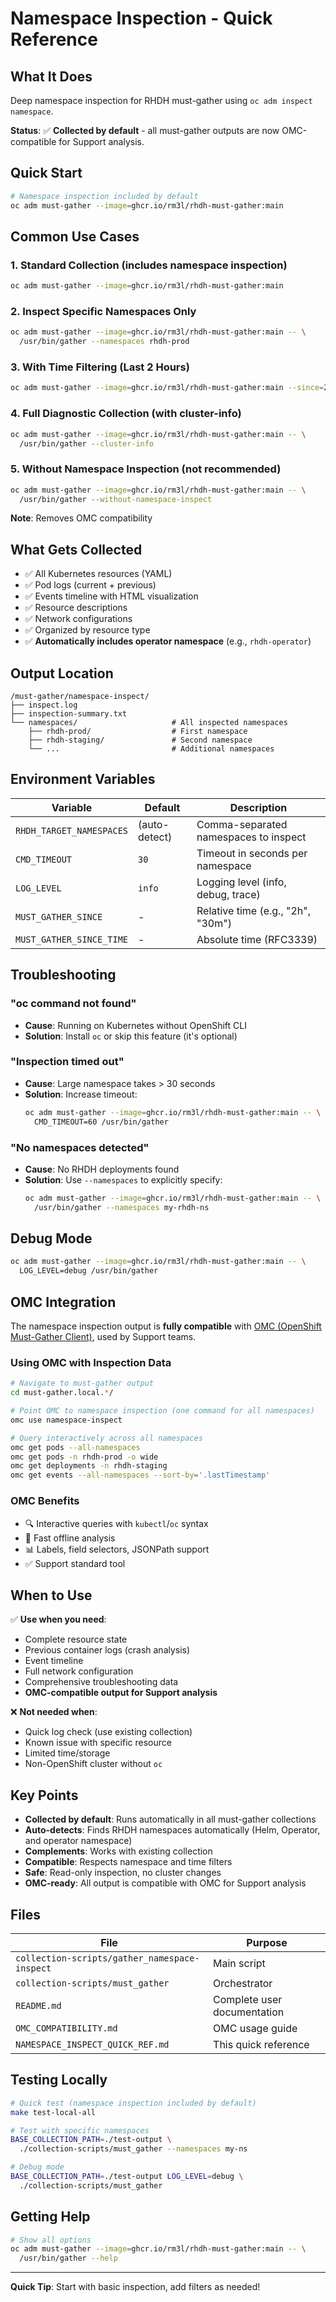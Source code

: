 # Namespace Inspection - Quick Reference

## What It Does

Deep namespace inspection for RHDH must-gather using `oc adm inspect namespace`.

**Status**: ✅ **Collected by default** - all must-gather outputs are now OMC-compatible for Support analysis.

## Quick Start

```bash
# Namespace inspection included by default
oc adm must-gather --image=ghcr.io/rm3l/rhdh-must-gather:main
```

## Common Use Cases

### 1. Standard Collection (includes namespace inspection)
```bash
oc adm must-gather --image=ghcr.io/rm3l/rhdh-must-gather:main
```

### 2. Inspect Specific Namespaces Only
```bash
oc adm must-gather --image=ghcr.io/rm3l/rhdh-must-gather:main -- \
  /usr/bin/gather --namespaces rhdh-prod
```

### 3. With Time Filtering (Last 2 Hours)
```bash
oc adm must-gather --image=ghcr.io/rm3l/rhdh-must-gather:main --since=2h
```

### 4. Full Diagnostic Collection (with cluster-info)
```bash
oc adm must-gather --image=ghcr.io/rm3l/rhdh-must-gather:main -- \
  /usr/bin/gather --cluster-info
```

### 5. Without Namespace Inspection (not recommended)
```bash
oc adm must-gather --image=ghcr.io/rm3l/rhdh-must-gather:main -- \
  /usr/bin/gather --without-namespace-inspect
```
**Note**: Removes OMC compatibility

## What Gets Collected

- ✅ All Kubernetes resources (YAML)
- ✅ Pod logs (current + previous)
- ✅ Events timeline with HTML visualization
- ✅ Resource descriptions
- ✅ Network configurations
- ✅ Organized by resource type
- ✅ **Automatically includes operator namespace** (e.g., `rhdh-operator`)

## Output Location

```
/must-gather/namespace-inspect/
├── inspect.log
├── inspection-summary.txt
└── namespaces/                     # All inspected namespaces
    ├── rhdh-prod/                  # First namespace
    ├── rhdh-staging/               # Second namespace
    └── ...                         # Additional namespaces
```

## Environment Variables

| Variable | Default | Description |
|----------|---------|-------------|
| `RHDH_TARGET_NAMESPACES` | (auto-detect) | Comma-separated namespaces to inspect |
| `CMD_TIMEOUT` | `30` | Timeout in seconds per namespace |
| `LOG_LEVEL` | `info` | Logging level (info, debug, trace) |
| `MUST_GATHER_SINCE` | - | Relative time (e.g., "2h", "30m") |
| `MUST_GATHER_SINCE_TIME` | - | Absolute time (RFC3339) |

## Troubleshooting

### "oc command not found"
- **Cause**: Running on Kubernetes without OpenShift CLI
- **Solution**: Install `oc` or skip this feature (it's optional)

### "Inspection timed out"
- **Cause**: Large namespace takes > 30 seconds
- **Solution**: Increase timeout:
  ```bash
  oc adm must-gather --image=ghcr.io/rm3l/rhdh-must-gather:main -- \
    CMD_TIMEOUT=60 /usr/bin/gather
  ```

### "No namespaces detected"
- **Cause**: No RHDH deployments found
- **Solution**: Use `--namespaces` to explicitly specify:
  ```bash
  oc adm must-gather --image=ghcr.io/rm3l/rhdh-must-gather:main -- \
    /usr/bin/gather --namespaces my-rhdh-ns
  ```

## Debug Mode

```bash
oc adm must-gather --image=ghcr.io/rm3l/rhdh-must-gather:main -- \
  LOG_LEVEL=debug /usr/bin/gather
```

## OMC Integration

The namespace inspection output is **fully compatible** with [OMC (OpenShift Must-Gather Client)](https://github.com/gmeghnag/omc), used by Support teams.

### Using OMC with Inspection Data

```bash
# Navigate to must-gather output
cd must-gather.local.*/

# Point OMC to namespace inspection (one command for all namespaces)
omc use namespace-inspect

# Query interactively across all namespaces
omc get pods --all-namespaces
omc get pods -n rhdh-prod -o wide
omc get deployments -n rhdh-staging
omc get events --all-namespaces --sort-by='.lastTimestamp'
```

### OMC Benefits
- 🔍 Interactive queries with `kubectl`/`oc` syntax
- 🚀 Fast offline analysis
- 📊 Labels, field selectors, JSONPath support
- ✅ Support standard tool

## When to Use

✅ **Use when you need**:
- Complete resource state
- Previous container logs (crash analysis)
- Event timeline
- Full network configuration
- Comprehensive troubleshooting data
- **OMC-compatible output for Support analysis**

❌ **Not needed when**:
- Quick log check (use existing collection)
- Known issue with specific resource
- Limited time/storage
- Non-OpenShift cluster without `oc`

## Key Points

- **Collected by default**: Runs automatically in all must-gather collections
- **Auto-detects**: Finds RHDH namespaces automatically (Helm, Operator, and operator namespace)
- **Complements**: Works with existing collection
- **Compatible**: Respects namespace and time filters
- **Safe**: Read-only inspection, no cluster changes
- **OMC-ready**: All output is compatible with OMC for Support analysis

## Files

| File | Purpose |
|------|---------|
| `collection-scripts/gather_namespace-inspect` | Main script |
| `collection-scripts/must_gather` | Orchestrator |
| `README.md` | Complete user documentation |
| `OMC_COMPATIBILITY.md` | OMC usage guide |
| `NAMESPACE_INSPECT_QUICK_REF.md` | This quick reference |

## Testing Locally

```bash
# Quick test (namespace inspection included by default)
make test-local-all

# Test with specific namespaces
BASE_COLLECTION_PATH=./test-output \
  ./collection-scripts/must_gather --namespaces my-ns

# Debug mode
BASE_COLLECTION_PATH=./test-output LOG_LEVEL=debug \
  ./collection-scripts/must_gather
```

## Getting Help

```bash
# Show all options
oc adm must-gather --image=ghcr.io/rm3l/rhdh-must-gather:main -- \
  /usr/bin/gather --help
```

---

**Quick Tip**: Start with basic inspection, add filters as needed!


